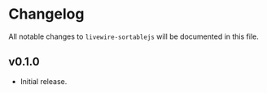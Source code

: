 # Changelog

All notable changes to `livewire-sortablejs` will be documented in this file.

## v0.1.0

- Initial release.
